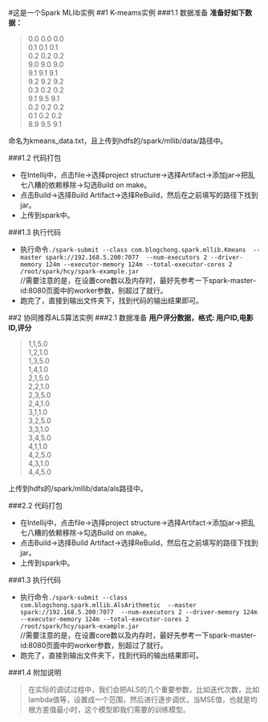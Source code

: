 #这是一个Spark MLlib实例
##1 K-meams实例
###1.1 数据准备
**准备好如下数据：**<br>
>0.0 0.0 0.0<br>
0.1 0.1 0.1<br>
0.2 0.2 0.2<br>
9.0 9.0 9.0<br>
9.1 9.1 9.1<br>
9.2 9.2 9.2<br>
0.3 0.2 0.2<br>
9.1 9.5 9.1<br>
0.2 0.2 0.2<br>
0.1 0.2 0.2<br>
8.9 9.5 9.1<br>

命名为kmeans_data.txt，且上传到hdfs的/spark/mllib/data/路径中。<br>

###1.2 代码打包
* 在Intellij中，点击file->选择project structure->选择Artifact->添加jar->把乱七八糟的依赖移除->勾选Build on make。<br>
* 点击Build->选择Build Artifact->选择ReBuild，然后在之前填写的路径下找到jar。<br>
* 上传到spark中。<br>

###1.3 执行代码
* 执行命令`./spark-submit --class com.blogchong.spark.mllib.Kmeans  --master spark://192.168.5.200:7077  --num-executors 2 --driver-memory 124m --executor-memory 124m --total-executor-cores 2  /root/spark/hcy/spark-example.jar`<br>
//需要注意的是，在设置core数以及内存时，最好先参考一下spark-master-id:8080页面中的worker参数，别超过了就行。<br>
* 跑完了，直接到输出文件夹下，找到代码的输出结果即可。<br>

##2 协同推荐ALS算法实例
###2.1 数据准备
**用户评分数据，格式: 用户ID,电影ID,评分**<br>
>1,1,5.0<br>
 1,2,1.0<br>
 1,3,5.0<br>
 1,4,1.0<br>
 2,1,5.0<br>
 2,2,1.0<br>
 2,3,5.0<br>
 2,4,1.0<br>
 3,1,1.0<br>
 3,2,5.0<br>
 3,3,1.0<br>
 3,4,5.0<br>
 4,1,1.0<br>
 4,2,5.0<br>
 4,3,1.0<br>
 4,4,5.0<br>

上传到hdfs的/spark/mllib/data/als路径中。<br>

###2.2 代码打包
* 在Intellij中，点击file->选择project structure->选择Artifact->添加jar->把乱七八糟的依赖移除->勾选Build on make。<br>
* 点击Build->选择Build Artifact->选择ReBuild，然后在之前填写的路径下找到jar。<br>
* 上传到spark中。<br>

###1.3 执行代码
* 执行命令`./spark-submit --class com.blogchong.spark.mllib.AlsArithmetic  --master spark://192.168.5.200:7077  --num-executors 2 --driver-memory 124m --executor-memory 124m --total-executor-cores 2  /root/spark/hcy/spark-example.jar`<br>
//需要注意的是，在设置core数以及内存时，最好先参考一下spark-master-id:8080页面中的worker参数，别超过了就行。<br>
* 跑完了，直接到输出文件夹下，找到代码的输出结果即可。<br>

###1.4 附加说明
>在实际的调试过程中，我们会把ALS的几个重要参数，比如迭代次数，比如lambda值等，设置成一个范围，然后进行逐步调优，当MSE值，也就是均根方差值最小时，这个模型即我们需要的训练模型。<br>

